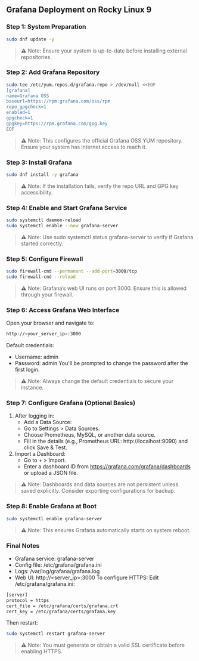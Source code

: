 ## Grafana Deployment on Rocky Linux 9

### Step 1: System Preparation

```bash
sudo dnf update -y
```
> ⚠️ Note: Ensure your system is up-to-date before installing external repositories.

### Step 2: Add Grafana Repository

```bash
sudo tee /etc/yum.repos.d/grafana.repo > /dev/null <<EOF
[grafana]
name=Grafana OSS
baseurl=https://rpm.grafana.com/oss/rpm
repo_gpgcheck=1
enabled=1
gpgcheck=1
gpgkey=https://rpm.grafana.com/gpg.key
EOF
```
> ⚠️ Note: This configures the official Grafana OSS YUM repository. Ensure your system has internet access to reach it.

### Step 3: Install Grafana

```bash
sudo dnf install -y grafana
```
> ⚠️ Note: If the installation fails, verify the repo URL and GPG key accessibility.

### Step 4: Enable and Start Grafana Service

```bash
sudo systemctl daemon-reload
sudo systemctl enable --now grafana-server
```
> ⚠️ Note: Use sudo systemctl status grafana-server to verify if Grafana started correctly.

### Step 5: Configure Firewall

```bash
sudo firewall-cmd --permanent --add-port=3000/tcp
sudo firewall-cmd --reload
```
> ⚠️ Note: Grafana’s web UI runs on port 3000. Ensure this is allowed through your firewall.

### Step 6: Access Grafana Web Interface

Open your browser and navigate to:
```bash
http://<your_server_ip>:3000
```
Default credentials:
- Username: admin
- Password: admin
You'll be prompted to change the password after the first login.
> ⚠️ Note: Always change the default credentials to secure your instance.

### Step 7: Configure Grafana (Optional Basics)

1. After logging in:
   - Add a Data Source:
   - Go to Settings > Data Sources.
   - Choose Prometheus, MySQL, or another data source.
   - Fill in the details (e.g., Prometheus URL: http://localhost:9090) and click Save & Test.
2. Import a Dashboard:
   - Go to + > Import.
   - Enter a dashboard ID from https://grafana.com/grafana/dashboards or upload a JSON file.
> ⚠️ Note: Dashboards and data sources are not persistent unless saved explicitly. Consider exporting configurations for backup.

### Step 8: Enable Grafana at Boot

```bash
sudo systemctl enable grafana-server
```
> ⚠️ Note: This ensures Grafana automatically starts on system reboot.

### Final Notes

- Grafana service: grafana-server
- Config file: /etc/grafana/grafana.ini
- Logs: /var/log/grafana/grafana.log
- Web UI: http://<server_ip>:3000
To configure HTTPS:
Edit /etc/grafana/grafana.ini:
```bash
[server]
protocol = https
cert_file = /etc/grafana/certs/grafana.crt
cert_key = /etc/grafana/certs/grafana.key
```
Then restart:
```bash
sudo systemctl restart grafana-server
```
> ⚠️ Note: You must generate or obtain a valid SSL certificate before enabling HTTPS.
